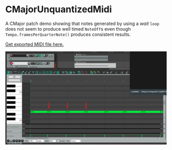 # CMajorUnquantizedMidi

A CMajor patch demo showing that notes generated by using a _wait_ `loop` does not seem to produce well timed `NoteOff`s even though `Tempo.framesPerQuarterNote()` produces consistent results.

[Get exported MIDI file here.](./files/unquantized.mid)

![image](./files/unquantized.png)
